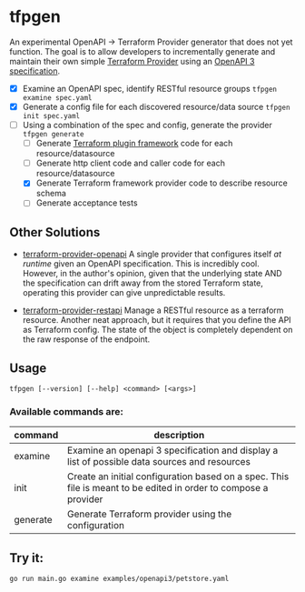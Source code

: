 # tfpgen

An experimental OpenAPI → Terraform Provider generator that does not yet function. The goal is to allow developers to incrementally generate and maintain their own simple [Terraform Provider](https://www.terraform.io/registry/providers) using an [OpenAPI 3 specification](https://en.wikipedia.org/wiki/OpenAPI_Specification).

- [x] Examine an OpenAPI spec, identify RESTful resource groups `tfpgen examine spec.yaml`
- [x] Generate a config file for each discovered resource/data source `tfpgen init spec.yaml`
- [ ] Using a combination of the spec and config, generate the provider `tfpgen generate`
  - [ ] Generate [Terraform plugin framework](https://github.com/hashicorp/terraform-plugin-framework) code for each resource/datasource
  - [ ] Generate http client code and caller code for each resource/datasource
  - [x] Generate Terraform framework provider code to describe resource schema
  - [ ] Generate acceptance tests

## Other Solutions

- [terraform-provider-openapi](https://github.com/dikhan/terraform-provider-openapi)
A single provider that configures itself _at runtime_ given an OpenAPI specification. This is incredibly cool. However, in the author's opinion, given that the underlying state AND the specification can drift away from the stored Terraform state, operating this provider can give unpredictable results.

- [terraform-provider-restapi](https://github.com/Mastercard/terraform-provider-restapi)
Manage a RESTful resource as a terraform resource. Another neat approach, but it requires that you define the API as Terraform config. The state of the object is completely dependent on the raw response of the endpoint.

## Usage

`tfpgen [--version] [--help] <command> [<args>]`

### Available commands are:

| command  | description                                                                                                     |
|----------|-----------------------------------------------------------------------------------------------------------------|
| examine  | Examine an openapi 3 specification and display a list of possible data sources and resources                    |
| init     | Create an initial configuration based on a spec. This file is meant to be edited in order to compose a provider |
| generate | Generate Terraform provider using the configuration                                                             |

## Try it:

`go run main.go examine examples/openapi3/petstore.yaml`
